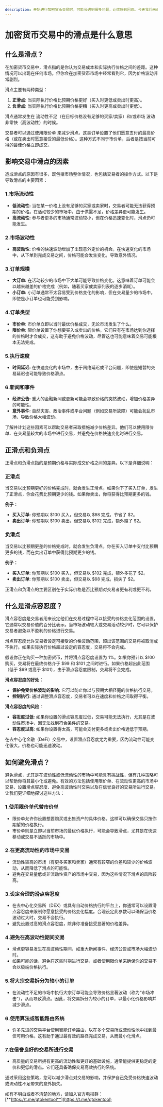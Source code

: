 ```yaml
---
description: 开始进行加密货币交易时，可能会遇到很多问题，让你感到困惑。今天我们来谈谈滑点，帮助你理解它的含义以及它的运作方式。
---
```


# 加密货币交易中的滑点是什么意思

## 什么是滑点？

在加密货币交易中，滑点指的是你认为交易成本和实际执行价格之间的差距。这种情况可以出现在任何市场，但你会在加密货币市场中经常看到它，因为价格波动非常剧烈。

滑点主要有两种类型：

1. **正滑点:** 当实际执行价格比预期价格更好（买入时更低或卖出时更高）。
2. **负滑点:** 当实际执行价格比预期价格更糟（买入时更高或卖出时更低）。

滑点通常发生在 流动性不足（在目标价格没有足够的买家/卖家）和/或市场 波动非常快（高波动性）的时候。

交易者可以通过使用限价单 来减少滑点。这类订单设置了他们愿意支付的最高价格（或在卖出时愿意接受的最低价格）。这种方式不同于市价单，后者是按当前可得的最佳价格立即成交。

## 影响交易中滑点的因素

造成滑点的原因有很多，既包括市场整体情况，也包括交易者的操作方式。以下是导致滑点的主要因素：

### 1.市场流动性

* **低流动性:** 当在某一价格上没有足够的买家或卖家时，交易者可能无法获得预期的价格。在活动较少的市场中，由于供需不足，价格差异更可能发生。
* **高流动性:** 参与者更多的市场通常波动较小，但在价格迅速变化时，滑点仍可能发生。

### 2.市场波动性

* **高波动性:** 价格的快速波动增加了出现意外定价的机会。在快速变化的市场中，从下单到完成交易之间，价格可能会发生变化，导致意外情况。

### 3.订单规模

* **大订单:** 在活动较少的市场中下大单可能导致价格变化。这意味着订单可能会以越来越差的价格完成（例如，随着买家或卖家列表的逐步消耗）。
* **小订单:** 小订单通常不太容易受到价格变化的影响，但在交易量少的市场中，即使是小订单也可能受到影响。

### 4.订单类型

* **市价单:** 市价单立即以当时最优价格成交，无论市场发生了什么。
* **限价单:** 限价单设置了你想要买入或卖出的价格。它们只有在市场达到你选择的价格时才会成交，这有助于避免价格波动，尽管这也可能意味着交易可能根本无法完成。

### 5.执行速度

* **时间延迟:** 在快速变化的市场中，由于网络延迟或平台问题，即使是短暂的交易延迟也可能导致价格滑点。

### 6.新闻和事件

* **经济公告:** 重大的金融新闻或更新可能会导致价格的突然波动，增加价格差异的可能性。
* **意外事件:** 自然灾害、政治事件或平台问题（例如交易所故障）可能会扰乱市场，导致价格大幅波动。

了解并计划这些因素可以帮助交易者采取措施减少价格差异。他们可以使用限价单、在交易量较大的市场中进行交易，并避免在价格快速变化时进行交易。

## 正滑点和负滑点

正滑点和负滑点指的是预期价格与实际成交价格之间的差异。以下是详细说明：

### 正滑点

当交易以比预期更好的价格完成时，就会发生正滑点。如果你下了买入订单，发生了正滑点，你会花费比预期更少的钱。如果你卖出，你将获得比预期更多的钱。

**例子：**

* **买入订单:** 你预期以 $100 买入，但交易以 $98 完成，节省了 $2。
* **卖出订单:** 你预期以 $100 卖出，但交易以 $102 完成，额外赚了 $2。

### 负滑点

当交易以比预期更差的价格完成时，就会发生负滑点。你在买入订单中支付比预期更多的钱，而在卖出订单中获得比预期更少的钱。

**例子：**

* **买入订单:** 你预期以 $100 买入，但交易以 $102 完成，额外多花了 $2。
* **卖出订单:** 你预期以 $100 卖出，但交易以 $98 完成，损失了 $2。

正滑点和负滑点的主要区别在于实际价格是否比预期对交易者更有利或更不利。

## 什么是滑点容忍度？

滑点容忍度是交易者用来设定他们在交易过程中可以接受的价格变化范围的设置。它通常以交易价值的百分比表示。当市场波动较大或交易活动较少时，它可以保护交易者避免以不盈利的价格进行交易。

滑点容忍度允许交易者设定可接受的价格波动范围，超出该范围的交易将被取消或不执行。如果实际执行价格超过设定的容忍度，交易将不会完成。

假设你正在购买一种加密货币，并将滑点容忍度设置为 1%。如果你预计以 $100 购买，交易将在最终价格介于 $99 和 $101 之间时进行。如果价格超出此范围（低于 $99 或高于 $101），由于滑点容忍度限制，交易将不会完成。

**滑点容忍度的好处：**

* **保护免受价格波动的影响:** 它可以防止你以与预期大相径庭的价格执行交易。
* **控制执行:** 通过调整滑点容忍度，交易者可以在速度和价格之间取得平衡。

**滑点容忍度的风险**：

* **容忍度过低:** 如果你设置的滑点容忍度过低，交易可能无法执行，尤其是在波动性市场中，因无法找到符合条件的交易。
* **容忍度过高:** 如果你设置得太高，可能会支付更多或卖出价格远低于预期。

在去中心化金融（DeFi）交易中，设置滑点容忍度尤为重要，因为流动性可能变化很大，价格也可能迅速波动。

## 如何避免滑点？

避免滑点，尤其是在波动性或低流动性的市场中可能具有挑战性，但有几种策略可以帮助你将其最小化或避免。有效的方法包括使用限价单、在流动性更高的市场中交易、设置滑点容忍度、避免高波动性时交易以及在信誉良好的交易所进行交易。让我们更详细地探讨这些方法：

### 1.使用限价单代替市价单

* 限价单允许你设置想要购买或出售资产的具体价格。这样可以确保交易只按你期望的价格执行。
* 市价单则是立即以当前市场的最优价格执行，可能会导致滑点，尤其是在快速移动或交易不活跃的市场中。

### 2.在更高流动性的市场中交易

* 流动性较高的市场（有更多买家和卖家）通常有较窄的价差和较少的价格波动，从而降低了滑点的可能性。
* 避免在交易量低或非流动性资产的市场中交易，因为这些情况下滑点的风险较高。

### 3.设定合理的滑点容忍度

* 在去中心化交易所（DEX）或具有自动价格执行的平台上，你通常可以设置滑点容忍度来限制你愿意接受的价格变化幅度。合理设定此参数可以确保当价格波动过大时，交易不会执行。
* 避免设置过高的滑点容忍度，除非你准备接受显著的价格差异。

### 4.避免在高波动性期间交易

* 滑点更容易发生在高波动性期间，如重大新闻事件、经济公告或市场大幅波动时。
* 如果可能的话，避免在这些时期进行交易，或者使用限价单来确保你的交易不会以极端价格执行。

### 5.将大宗交易拆分为较小的订单

* 在流动性不足的市场中执行大宗订单可能会导致价格显著波动（称为“市场冲击”），从而导致滑点。因此，将交易拆分为较小的订单，以最小化价格影响并减少滑点。

### 6.使用算法或智能路由系统

* 许多先进的交易平台使用智能订单路由，以在多个交易所或流动性池中找到最佳可用价格。这有助于通过最有效的路径完成交易，从而最小化滑点。

### 7.在信誉良好的交易所进行交易

* 高质量的交易所拥有更高的流动性和更好的基础设施，通常能提供更稳定的定价和更低的滑点。它们还具备确保交易高效执行的系统。

通过采用这些策略，您可以减少滑点对交易的影响，并保护自己免受价格快速波动或流动性不足带来的意外损失。

如有不明白或者不清楚的地方，请加入官方电报群：[**https://t.me/gtokentool**](https://t.me/gtokentool)
